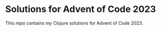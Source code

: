 # Solutions for Advent of Code 2023

This repo contains my Clojure solutions for Advent of Code 2023.
